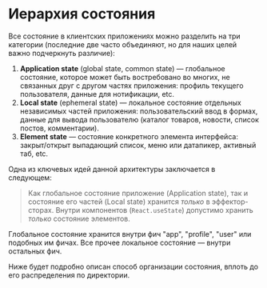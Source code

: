 # Иерархия состояния

Все состояние в клиентских приложениях можно разделить на три категории (последние две часто объединяют, но для наших целей важно подчеркнуть различие):

1. **Application state** (global state, common state) — глобальное состояние, которое может быть востребовано во многих, не связанных друг с другом частях приложения: профиль текущего пользователя, данные для нотификации, etc.
2. **Local state** (ephemeral state) — локальное состояние отдельных независимых частей приложения: пользовательский ввод в формах, данные для вывода пользователю (каталог товаров, новости, список постов, комментарии).
3. **Element state** — состояние конкретного элемента интерфейса: закрыт/открыт выпадающий список, меню или датапикер, активный таб, etc.

Одна из ключевых идей данной архитектуры заключается в следующем:

> Как глобальное состояние приложение (Application state), так и состояние его частей (Local state) хранится _только_ в эффектор-сторах. Внутри компонентов (`React.useState`) допустимо хранить _только_ состояние элементов.

Глобальное состояние хранится внутри фич "app", "profile", "user" или подобных им фичах. Все прочее локальное состояние — внутри остальных фич.

Ниже будет подробно описан способ организации состояния, вплоть до его распределения по директории.

